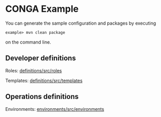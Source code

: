 CONGA Example
=============

You can generate the sample configuration and packages by executing

```
example> mvn clean package
```

on the command line.


Developer definitions
---------------------

Roles: [definitions/src/roles](definitions/src/roles/)

Templates: [definitions/src/templates](definitions/src/templates/)


Operations definitions
-----------------------

Environments: [environments/src/environments](environments/src/environments/)
